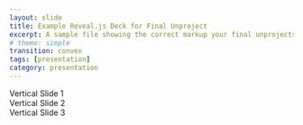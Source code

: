 ```yaml
---
layout: slide
title: Example Reveal.js Deck for Final Unproject
excerpt: A sample file showing the correct markup your final unprojects
# theme: simple
transition: convex
tags: [presentation]
category: presentation
---
```

<section Horizontal Slide></section>
<section>
  <section>Vertical Slide 1</section>
  <section>Vertical Slide 2</section>
  <section>Vertical Slide 3</section>
</section>
